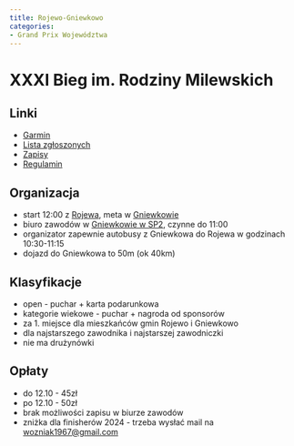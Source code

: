 ```yaml
---
title: Rojewo-Gniewkowo
categories:
- Grand Prix Województwa
---
```


# XXXI Bieg im. Rodziny Milewskich

## Linki 

* [Garmin](https://connect.garmin.com/modern/event/4a074252-a248-4793-8255-13be5fa45b49)
* [Lista zgłoszonych](https://zapisy.sts-timing.pl/1092/lista.php)
* [Zapisy](https://zapisy.sts-timing.pl/1092/)
* [Regulamin](https://zapisy.sts-timing.pl/1092/adm/pdf/0f3a1a11c52a1b223547cc1e147ebf1d.pdf)

## Organizacja

* start 12:00 z [Rojewa](https://maps.app.goo.gl/XnqviDh8RV5sAgdJ6), meta w [Gniewkowie](https://maps.app.goo.gl/Yu5ojqKUCuBpebzH8)
* biuro zawodów w [Gniewkowie w SP2](https://maps.app.goo.gl/324CEfWVL36jhTVE7), czynne do 11:00
* organizator zapewnie autobusy z Gniewkowa do Rojewa w godzinach 10:30-11:15
* dojazd do Gniewkowa to 50m (ok 40km)

## Klasyfikacje

* open - puchar + karta podarunkowa
* kategorie wiekowe - puchar + nagroda od sponsorów
* za 1. miejsce dla mieszkańców gmin Rojewo i Gniewkowo
* dla najstarszego zawodnika i najstarszej zawodniczki
* nie ma drużynówki

## Opłaty

* do 12.10 - 45zł
* po 12.10 - 50zł
* brak możliwości zapisu w biurze zawodów
* zniżka dla finisherów 2024 - trzeba wysłać mail na wozniak1967@gmail.com
